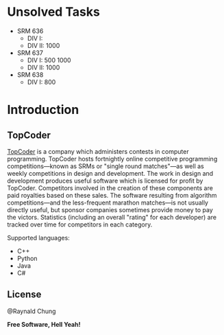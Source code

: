Unsolved Tasks
===========
 - SRM 636
   - DIV I:
   - DIV II: 1000
 - SRM 637
   - DIV I: 500 1000
   - DIV II: 1000
 - SRM 638
   - DIV I: 800

Introduction
=========
TopCoder
----

[TopCoder] is a company which administers contests in computer programming. TopCoder hosts fortnightly online competitive programming competitions—known as SRMs or "single round matches"—as well as weekly competitions in design and development. The work in design and development produces useful software which is licensed for profit by TopCoder. Competitors involved in the creation of these components are paid royalties based on these sales. The software resulting from algorithm competitions—and the less-frequent marathon matches—is not usually directly useful, but sponsor companies sometimes provide money to pay the victors. Statistics (including an overall "rating" for each developer) are tracked over time for competitors in each category.

Supported languages:
  - C++
  - Python
  - Java
  - C#


License
----

@Raynald Chung


**Free Software, Hell Yeah!**

[TopCoder]:http://www.topcoder.com
